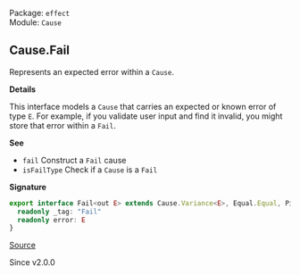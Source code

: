 Package: `effect`<br />
Module: `Cause`<br />

## Cause.Fail

Represents an expected error within a `Cause`.

**Details**

This interface models a `Cause` that carries an expected or known error of
type `E`. For example, if you validate user input and find it invalid, you
might store that error within a `Fail`.

**See**

- `fail` Construct a `Fail` cause
- `isFailType` Check if a `Cause` is a `Fail`

**Signature**

```ts
export interface Fail<out E> extends Cause.Variance<E>, Equal.Equal, Pipeable, Inspectable {
  readonly _tag: "Fail"
  readonly error: E
}
```

[Source](https://github.com/Effect-TS/effect/tree/main/packages/effect/src/Cause.ts#L473)

Since v2.0.0